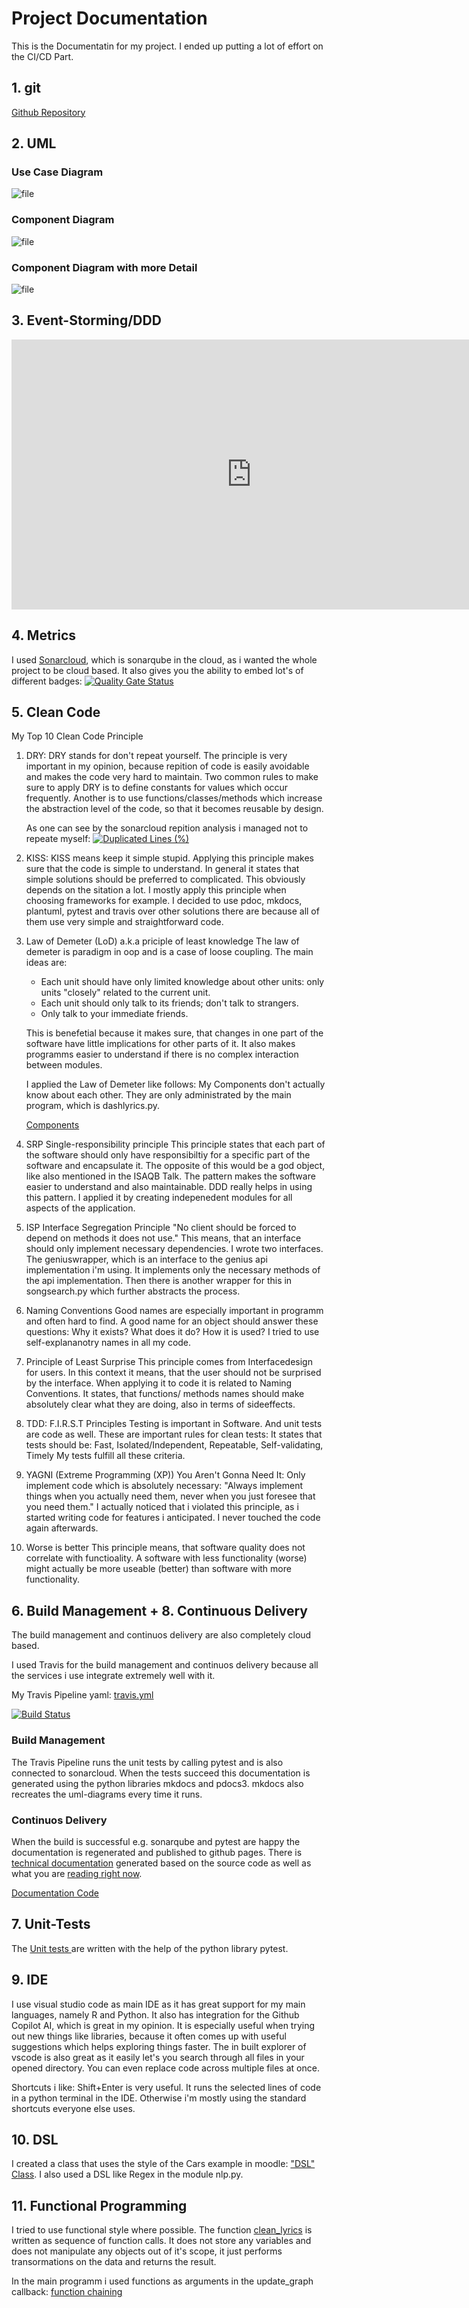 # Project Documentation
 
This is the Documentatin for my project. I ended up putting a lot of effort on the CI/CD Part.

## 1. git

<a href="https://github.com/JLiekenbrock/lyrics-visualiser">Github Repository</a>

## 2. UML 

### Use Case Diagram
![file](./UML/uc.svg)

### Component Diagram
![file](./UML/components.svg)

### Component Diagram with more Detail

![file](./UML/componentsdetail.svg)


## 3. Event-Storming/DDD
<iframe width="768" height="432" src="https://miro.com/app/embed/uXjVOccEnLI=/?pres=1&frameId=3458764514893505685" frameBorder="0" scrolling="no" allowFullScreen></iframe>

## 4. Metrics

I used <a href="https://sonarcloud.io/summary/new_code?id=JLiekenbrock_lyrics-visualiser" target="_blank">Sonarcloud</a>, which is sonarqube in the cloud, as i wanted the whole project to be cloud based.
It also gives you the ability to embed lot's of different badges:
[![Quality Gate Status](https://sonarcloud.io/api/project_badges/measure?project=jliekenbrock&metric=alert_status)](https://sonarcloud.io/summary/new_code?id=jliekenbrock)

## 5. Clean Code

My Top 10 Clean Code Principle

1. DRY: 
    DRY stands for don't repeat yourself. The principle is very important in my opinion, because repition of code is easily avoidable and makes the code very hard to maintain. Two common rules to make sure to apply DRY is to define constants for values which occur frequently. 
    Another is to use functions/classes/methods which increase the abstraction level of the code, so that it becomes reusable by design. 

    As one can see by the sonarcloud repition analysis i managed not to repeate myself:
    [![Duplicated Lines (%)](https://sonarcloud.io/api/project_badges/measure?project=jliekenbrock&metric=duplicated_lines_density)](https://sonarcloud.io/summary/new_code?id=jliekenbrock)

2. KISS:
    KISS means keep it simple stupid. Applying this principle makes sure that the code is simple to understand.
    In general it states that simple solutions should be preferred to complicated. This obviously depends on the sitation a lot.
    I mostly apply this principle when choosing frameworks for example. I decided to use pdoc, mkdocs, plantuml, pytest and travis over other solutions there are
    because all of them use very simple and straightforward code.

3. Law of Demeter (LoD) a.k.a priciple of least knowledge
    The law of demeter is paradigm in oop and is a case of loose coupling. 
    The main ideas are:
    - Each unit should have only limited knowledge about other units: only units "closely" related to the current unit.
    - Each unit should only talk to its friends; don't talk to strangers.
    - Only talk to your immediate friends.

    This is benefetial because it makes sure, that changes in one part of the software have little implications for other parts of it. It also makes programms easier to understand if there is no complex interaction between modules.

    I applied the Law of Demeter like follows: My Components don't actually know about each other.
    They are only administrated by the main program, which is dashlyrics.py.

    <a href="https://jliekenbrock.github.io/lyrics-visualiser/lyrics-visualiser/components/index.html">Components</a>

4. SRP Single-responsibility principle
    This principle states that each part of the software should only have responsibiltiy for a specific part of the 
    software and encapsulate it. The opposite of this would be a god object, like also mentioned in the ISAQB Talk.
    The pattern makes the software easier to understand and also maintainable.
    DDD really helps in using this pattern. I applied it by creating indepenedent modules for all aspects of the application.

5. ISP Interface Segregation Principle
    "No client should be forced to depend on methods it does not use."
    This means, that an interface should only implement necessary dependencies.
    I wrote two interfaces. The geniuswrapper, which is an interface to the genius api implementation i'm using.
    It implements only the necessary methods of the api implementation.
    Then there is another wrapper for this in songsearch.py which further abstracts the process.

6. Naming Conventions
    Good names are especially important in programm and often hard to find.
    A good name for an object should answer these questions:
    Why it exists?
    What does it do?
    How it is used?
    I tried to use self-explananotry names in all my code.

7. Principle of Least Surprise
    This principle comes from Interfacedesign for users. In this context it means,
    that the user should not be surprised by the interface.
    When applying it to code it is related to Naming Conventions. It states, that functions/ methods names should 
    make absolutely clear what they are doing, also in terms of sideeffects. 

8. TDD: F.I.R.S.T Principles
    Testing is important in Software. And unit tests are code as well. 
    These are important rules for clean tests:
    It states that tests should be:
    Fast, Isolated/Independent, Repeatable, Self-validating, Timely
    My tests fulfill all these criteria.

9. YAGNI (Extreme Programming (XP))
    You Aren't Gonna Need It: 
    Only implement code which is absolutely necessary:
    "Always implement things when you actually need them, never when you just foresee that you need them."
    I actually noticed that i violated this principle, as i started writing code for features i anticipated.
    I never touched the code again afterwards.

10. Worse is better
    This principle means, that software quality does not correlate with functioality.
    A software with less functionality (worse) might actually be more useable (better) than 
    software with more functionality.

## 6. Build Management + 8. Continuous Delivery

The build management and continuos delivery are also completely cloud based.

I used Travis for the build management and continuos delivery because all the services i use integrate extremely well with it. 

My Travis Pipeline yaml: <a href="https://github.com/JLiekenbrock/lyrics-visualiser/blob/main/.travis.yml">travis.yml</a>

[![Build Status](https://app.travis-ci.com/JLiekenbrock/lyrics-visualiser.svg?branch=main)](https://app.travis-ci.com/JLiekenbrock/lyrics-visualiser)


### Build Management 

The Travis Pipeline runs the unit tests by calling pytest and is also connected to sonarcloud. 
When the tests succeed this documentation is generated using the python libraries mkdocs and pdocs3.
mkdocs also recreates the uml-diagrams every time it runs.

### Continuos Delivery

When the build is successful e.g. sonarqube and pytest are happy the documentation is regenerated and published to github pages.
There is  <a href="https://jliekenbrock.github.io/lyrics-visualiser/lyrics-visualiser/index.html">technical documentation</a> generated based on the source code as well as what you are [reading right now](https://jliekenbrock.github.io/lyrics-visualiser/index.html).

[Documentation Code](https://github.com/JLiekenbrock/lyrics-visualiser/blob/main/docs/index.md)


## 7. Unit-Tests
The [Unit tests ](https://jliekenbrock.github.io/lyrics-visualiser/lyrics-visualiser/tests/index.html) are written with the help of the python library pytest.

## 9. IDE
I use visual studio code as main IDE as it has great support for my main languages, namely R and Python.
It also has integration for the Github Copilot AI, which is great in my opinion. It is especially useful when trying out new things like 
libraries, because it often comes up with useful suggestions which helps exploring things faster.
The in built explorer of vscode is also great as it easily let's you search through all files in your opened directory. You can even replace 
code across multiple files at once. 

Shortcuts i like:
Shift+Enter is very useful. It runs the selected lines of code in a python terminal in the IDE.
Otherwise i'm mostly using the standard shortcuts everyone else uses.

## 10. DSL
I created a class that uses the style of the Cars example in moodle:
<a href="https://jliekenbrock.github.io/lyrics-visualiser/lyrics-visualiser/components/songsearch.html">"DSL" Class</a>.
I also used a DSL like Regex in the module nlp.py.

## 11. Functional Programming
I tried to use functional style where possible.
The function <a href= "https://jliekenbrock.github.io/lyrics-visualiser/lyrics-visualiser/components/nlp.html#components.nlp.clean_lyrics">clean_lyrics</a> is written as sequence of function calls.
It does not store any variables and does not manipulate any objects out of it's scope, 
it just performs transormations on the data and returns the result.

In the main programm i used functions as arguments in the update_graph callback:
<a href="https://jliekenbrock.github.io/lyrics-visualiser/lyrics-visualiser/dashlyrics.html#lyrics-visualiser.dashlyrics.update_graph">function chaining</a>
